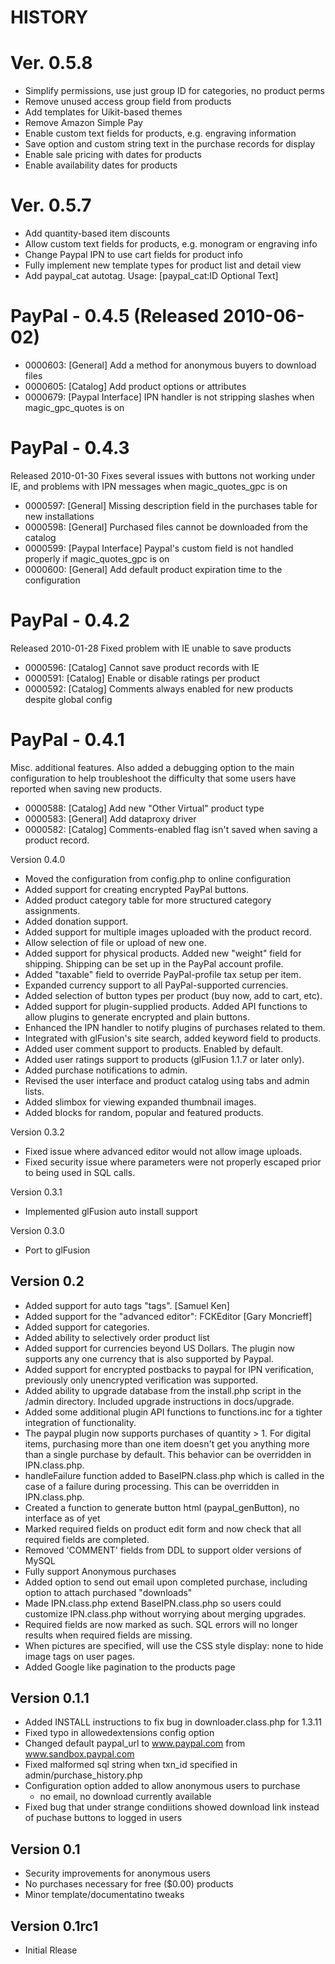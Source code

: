 HISTORY
==========

Ver. 0.5.8
==========
- Simplify permissions, use just group ID for categories, no product perms
- Remove unused access group field from products
- Add templates for Uikit-based themes
- Remove Amazon Simple Pay
- Enable custom text fields for products, e.g. engraving information
- Save option and custom string text in the purchase records for display
- Enable sale pricing with dates for products
- Enable availability dates for products

Ver. 0.5.7
==========
- Add quantity-based item discounts
- Allow custom text fields for products, e.g. monogram or engraving info
- Change Paypal IPN to use cart fields for product info
- Fully implement new template types for product list and detail view
- Add paypal_cat autotag. Usage: [paypal_cat:ID Optional Text]

PayPal - 0.4.5 (Released 2010-06-02)
====================================

- 0000603: [General] Add a method for anonymous buyers to download files
- 0000605: [Catalog] Add product options or attributes
- 0000679: [Paypal Interface] IPN handler is not stripping slashes when magic_gpc_quotes is on


PayPal - 0.4.3
==============
Released 2010-01-30
Fixes several issues with buttons not working under IE, and problems with IPN
messages when magic_quotes_gpc is on

- 0000597: [General] Missing description field in the purchases table for new installations
- 0000598: [General] Purchased files cannot be downloaded from the catalog
- 0000599: [Paypal Interface] Paypal's custom field is not handled properly if magic_quotes_gpc is on
- 0000600: [General] Add default product expiration time to the configuration


PayPal - 0.4.2
==============
Released 2010-01-28
Fixed problem with IE unable to save products

- 0000596: [Catalog] Cannot save product records with IE
- 0000591: [Catalog] Enable or disable ratings per product
- 0000592: [Catalog] Comments always enabled for new products despite global config


PayPal - 0.4.1
==============
Misc. additional features.  Also added a debugging option to the main configuration to help troubleshoot the difficulty that some users have reported when saving new products.

- 0000588: [Catalog] Add new "Other Virtual" product type
- 0000583: [General] Add dataproxy driver
- 0000582: [Catalog] Comments-enabled flag isn't saved when saving a product record.


Version 0.4.0
* Moved the configuration from config.php to online configuration
* Added support for creating encrypted PayPal buttons.
* Added product category table for more structured category assignments.
* Added donation support.
* Added support for multiple images uploaded with the product record.
* Allow selection of file or upload of new one.
* Added support for physical products.  Added new "weight" field for shipping.
  Shipping can be set up in the PayPal account profile.
* Added "taxable" field to override PayPal-profile tax setup per item.
* Expanded currency support to all PayPal-supported currencies.
* Added selection of button types per product (buy now, add to cart, etc).
* Added support for plugin-supplied products.  Added API functions to allow
  plugins to generate encrypted and plain buttons.
* Enhanced the IPN handler to notify plugins of purchases related to them.
* Integrated with glFusion's site search, added keyword field to products.
* Added user comment support to products.  Enabled by default.
* Added user ratings support to products (glFusion 1.1.7 or later only).
* Added purchase notifications to admin.
* Revised the user interface and product catalog using tabs and admin lists.
* Added slimbox for viewing expanded thumbnail images.
* Added blocks for random, popular and featured products.

Version 0.3.2
* Fixed issue where advanced editor would not allow image uploads.
* Fixed security issue where parameters were not properly escaped prior to
  being used in SQL calls.

Version 0.3.1
* Implemented glFusion auto install support

Version 0.3.0
* Port to glFusion

Version 0.2
-----------
* Added support for auto tags "tags". [Samuel Ken]
* Added support for the "advanced editor": FCKEditor [Gary Moncrieff]
* Added support for categories.
* Added ability to selectively order product list
* Added support for currencies beyond US Dollars. The plugin now supports any
  one currency that is also supported by Paypal.
* Added support for encrypted postbacks to paypal for IPN verification,
  previously only unencrypted verification was supported.
* Added ability to upgrade database from the install.php script in the /admin
  directory.  Included upgrade instructions in docs/upgrade.
* Added some additional plugin API functions to functions.inc for
  a tighter integration of functionality.
* The paypal plugin now supports purchases of quantity > 1.  For digital items,
  purchasing more than one item doesn't get you anything more than a single
  purchase by default.  This behavior can be overridden in IPN.class.php.
* handleFailure function added to BaseIPN.class.php which is called in the case
  of a failure during processing.  This can be overridden in IPN.class.php.
* Created a function to generate button html (paypal_genButton), no interface
  as of yet
* Marked required fields on product edit form and now check that all required
  fields are completed.
* Removed 'COMMENT' fields from DDL to support older versions of MySQL
* Fully support Anonymous purchases
* Added option to send out email upon completed purchase, including option to
  attach purchased "downloads"
* Made IPN.class.php extend BaseIPN.class.php so users could customize
  IPN.class.php without worrying about merging upgrades.
* Required fields are now marked as such.  SQL errors will no longer results
  when required fields are missing.
* When pictures are specified, will use the CSS style display: none to hide
  image tags on user pages.
* Added Google like pagination to the products page

Version 0.1.1
-------------
* Added INSTALL instructions to fix bug in downloader.class.php for 1.3.11
* Fixed typo in allowedextensions config option
* Changed default paypal_url to www.paypal.com from www.sandbox.paypal.com
* Fixed malformed sql string when txn_id specified in admin/purchase_history.php
* Configuration option added to allow anonymous users to purchase
  - no email, no download currently available
* Fixed bug that under strange condiitions showed download link instead of
  puchase buttons to logged in users

Version 0.1
-----------
* Security improvements for anonymous users
* No purchases necessary for free ($0.00) products
* Minor template/documentatino tweaks

Version 0.1rc1
--------------
* Initial Rlease

